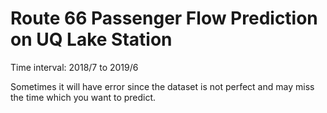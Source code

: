# Route 66 Passenger Flow Prediction on UQ Lake Station



Time interval: 2018/7 to 2019/6

Sometimes it will have error since the dataset is not perfect and may miss the time which you want to predict.

